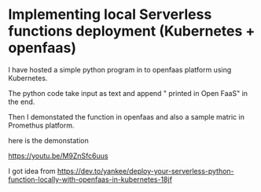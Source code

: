 # Implementing local Serverless functions deployment (Kubernetes + openfaas)

I have hosted a simple python program in to openfaas platform using Kubernetes. 

The python code take input as text and append  " printed in Open FaaS" in the end. 

Then I demonstated the function in openfaas and also a sample matric in Promethus platform.

here is the demonstation

 https://youtu.be/M9ZnSfc6uus 
 
 


I got idea from 
https://dev.to/yankee/deploy-your-serverless-python-function-locally-with-openfaas-in-kubernetes-18jf



